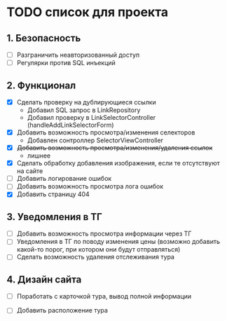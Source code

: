 # TODO список для проекта

## 1. Безопасность
- [ ] Разграничить неавторизованный доступ
- [ ] Регулярки против SQL инъекций

## 2. Функционал
- [x] Сделать проверку на дублирующиеся ссылки
  - Добавил SQL запрос в LinkRepository
  - Добавил проверку в LinkSelectorController (handleAddLinkSelectorForm)
- [x] Добавить возможность просмотра/изменения селекторов
  - Добавлен сонтроллер SelectorViewController
- [x] ~~Добавить возможность просмотра/изменения/удаления ссылок~~
  - лишнее
- [x] Сделать обработку добавления изображения, если те отсутствуют на сайте
- [ ] Добавить логирование ошибок
- [ ] Добавить возможность просмотра лога ошибок
- [x] Добавить страницу 404

## 3. Уведомления в ТГ
- [ ] Добавить возможность просмотра информации через ТГ
- [ ] Уведомления в ТГ по поводу изменения цены (возможно добавить какой-то порог, при котором они будут отправляться)
- [ ] Сделать возможность удаления отслеживания тура

## 4. Дизайн сайта
- [ ] Поработать с карточкой тура, вывод полной информации
- [ ] Добавить расположение тура

